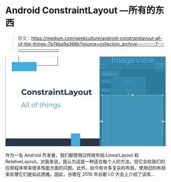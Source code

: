 # Android ConstraintLayout —所有的东西

> 原文：<https://medium.com/geekculture/android-constraintlayout-all-of-the-things-7b74ba9a366b?source=collection_archive---------7----------------------->

![](img/a2ed7542d91de555bcb2cee5122d3cd8.png)

作为一名 Android 开发者，我们都使用过传统布局:LinearLayout 和 RelativeLayout。对我来说，我认为这是一种适合每个人的方法，但它会给我们的应用程序带来很多性能方面的问题。此外，如今有许多复杂的布局，使用旧的布局来处理它们是如此困难。因此，谷歌在 2016 年谷歌 I.O 大会上介绍了该库…